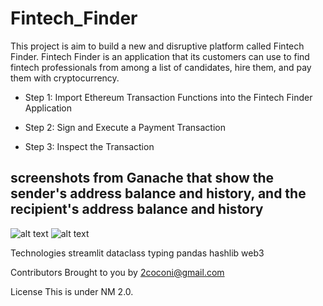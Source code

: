 # Fintech_Finder
This project is aim to build a new and disruptive platform called Fintech Finder. Fintech Finder is an application that its customers can use to find fintech professionals from among a list of candidates, hire them, and pay them with cryptocurrency.

* Step 1: Import Ethereum Transaction Functions into the Fintech Finder Application

* Step 2: Sign and Execute a Payment Transaction

* Step 3: Inspect the Transaction

## screenshots from Ganache that show the sender's address balance and history, and the recipient's address balance and history
![alt text](https://github.com/2coconi/CH-19/blob/main/Screen_Shot_1.png?raw=true)
![alt text](https://github.com/2coconi/CH-19/blob/main/Screen_Shot_2.png?raw=true)

Technologies
streamlit
dataclass
typing
pandas
hashlib
web3


Contributors
Brought to you by 2coconi@gmail.com

License
This is under NM 2.0.

